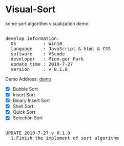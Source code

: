 # Visual-Sort
some sort algorithm visualization demo

<pre>  
develop information:  
  OS          : Win10  
  language    : JavaScript & html & CSS  
  software    : VScode  
  developer   : Mion-ger Park
  update time : 2019-7-27
  version     : v 0.1.0
</pre> 

Demo Address: [demo](https://github.com/Mionger/Visual-Sort/blob/master/demo.html)  
- [x] Bubble Sort
- [X] Insert Sort
- [X] Binary Insert Sort
- [X] Shell Sort
- [X] Quick Sort
- [X] Selection Sort

<pre>  
UPDATE 2019-7-27 v 0.1.0
  1.Finish the implement of sort algorithm
</pre>  
